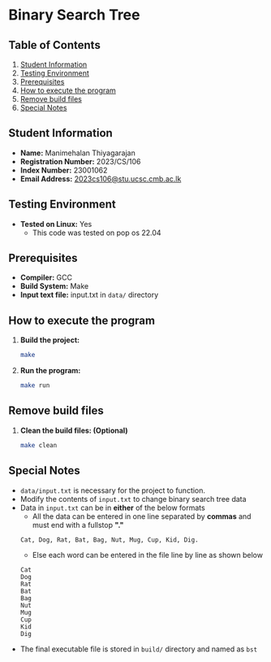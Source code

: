 # Binary Search Tree

## Table of Contents
1. [Student Information](#student-information)
2. [Testing Environment](#testing-environment)
3. [Prerequisites](#prerequisites)
4. [How to execute the program](#how-to-execute-the-program)
5. [Remove build files](#remove-build-files)
6. [Special Notes](#special-notes)

## Student Information
- **Name:** Manimehalan Thiyagarajan
- **Registration Number:** 2023/CS/106
- **Index Number:** 23001062
- **Email Address:** 2023cs106@stu.ucsc.cmb.ac.lk

## Testing Environment
- **Tested on Linux:** Yes
  - This code was tested on pop os 22.04

## Prerequisites
- **Compiler:** GCC
- **Build System:** Make
- **Input text file:** input.txt in `data/` directory

## How to execute the program
1. **Build the project:**
   ```sh
   make
   ```
2. **Run the program:**
    ```sh
    make run
    ```

## Remove build files
1. **Clean the build files: (Optional)**
    ```sh
    make clean
    ```
## Special Notes
- `data/input.txt` is necessary for the project to function.
- Modify the contents of `input.txt` to change binary search tree data
- Data in `input.txt` can be in **either** of the below formats
   - All the data can be entered in one line separated by **commas** and must end with a fullstop **"."**
   ```
   Cat, Dog, Rat, Bat, Bag, Nut, Mug, Cup, Kid, Dig.
   ```
   - Else each word can be entered in the file line by line as shown below
   ```
   Cat
   Dog
   Rat
   Bat
   Bag
   Nut
   Mug
   Cup
   Kid
   Dig
   ```
- The final executable file is stored in `build/` directory and named as `bst`